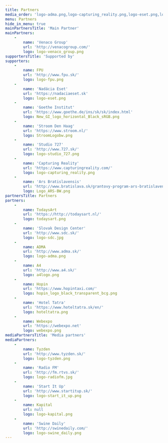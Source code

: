 ```yaml
---
title: Partners
media_order: 'logo-adma.png,logo-capturing_reality.png,logo-eset.png,logo-fpu.png,logo-kapital.png,logo-radiofm.jpg,logo-sdc.jpg,logo-start_it_up.png,logo-start_it_up.svg,logo-studio_727.png,logo-swine_daily.png,logo-tyzden.png,logo-venaco_group.png,New_GI_logo_horizontal_Black_sRGB.png,todaysart.png,Logo_ARS-BW.png,hopin_logo_black_transparent_bcg.png'
menu: Partners
hide_in_menu: true
mainPartnersTitle: 'Main Partner'
mainPartners:
    -
        name: 'Venaco Group'
        url: 'http://venacogroup.com/'
        logo: logo-venaco_group.png
supportersTitle: 'Supported by'
supporters:
    -
        name: FPU
        url: 'http://www.fpu.sk/'
        logo: logo-fpu.png
    -
        name: 'Nadácia Eset'
        url: 'https://nadaciaeset.sk'
        logo: logo-eset.png
    -
        name: 'Goethe Institut'
        url: 'https://www.goethe.de/ins/sk/sk/index.html'
        logo: New_GI_logo_horizontal_Black_sRGB.png
    -
        name: 'Stroom Den Haag'
        url: 'https://www.stroom.nl/'
        logo: StroomLogobw.png
    -
        name: 'Studio 727'
        url: 'http://www.727.sk/'
        logo: logo-studio_727.png
    -
        name: 'Capturing Reality'
        url: 'https://www.capturingreality.com/'
        logo: logo-capturing_reality.png
    -
        name: 'Ars Bratislavensis'
        url: 'http://www.bratislava.sk/grantovy-program-ars-bratislavensis'
        logo: Logo_ARS-BW.png
partnersTitle: Partners
partners:
    -
        name: TodaysArt
        url: 'https://http://todaysart.nl/'
        logo: todaysart.png
    -
        name: 'Slovak Design Center'
        url: 'http://www.sdc.sk/'
        logo: logo-sdc.jpg
    -
        name: ADMA
        url: 'http://www.adma.sk/'
        logo: logo-adma.png
    -
        name: A4
        url: 'http://www.a4.sk/'
        logo: a4logo.png
    -
        name: Hopin
        url: 'https://www.hopintaxi.com/'
        logo: hopin_logo_black_transparent_bcg.png
    -
        name: 'Hotel Tatra'
        url: 'https://www.hoteltatra.sk/en/'
        logo: hoteltatra.png
    -
        name: Webexpo
        url: 'https://webexpo.net'
        logo: webexpo.png
mediaPartnersTitle: 'Media partners'
mediaPartners:
    -
        name: Tyzden
        url: 'http://www.tyzden.sk/'
        logo: logo-tyzden.png
    -
        name: 'Radio FM'
        url: 'http://fm.rtvs.sk/'
        logo: logo-radiofm.jpg
    -
        name: 'Start It Up'
        url: 'http://www.startitup.sk/'
        logo: logo-start_it_up.png
    -
        name: Kapital
        url: null
        logo: logo-kapital.png
    -
        name: 'Swine Daily'
        url: 'http://swinedaily.com/'
        logo: logo-swine_daily.png
---
```


